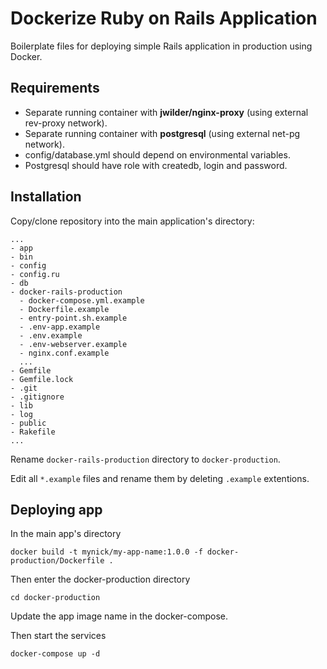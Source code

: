 # Dockerize Ruby on Rails Application

Boilerplate files for deploying simple Rails application in production using Docker.

## Requirements

- Separate running container with **jwilder/nginx-proxy** (using external rev-proxy network).
- Separate running container with **postgresql** (using external net-pg network).
- config/database.yml should depend on environmental variables.
- Postgresql should have role with createdb, login and password. 

## Installation

Copy/clone repository into the main application's directory:

```
...
- app
- bin
- config
- config.ru
- db
- docker-rails-production
  - docker-compose.yml.example
  - Dockerfile.example
  - entry-point.sh.example
  - .env-app.example
  - .env.example
  - .env-webserver.example
  - nginx.conf.example
  ...
- Gemfile
- Gemfile.lock
- .git
- .gitignore
- lib
- log
- public
- Rakefile
...
```

Rename `docker-rails-production` directory to `docker-production`.

Edit all `*.example` files and rename them by deleting `.example` extentions.

## Deploying app

In the main app's directory

```
docker build -t mynick/my-app-name:1.0.0 -f docker-production/Dockerfile .
```

Then enter the docker-production directory

```
cd docker-production
```

Update the app image name in the docker-compose.

Then start the services

```
docker-compose up -d
```
